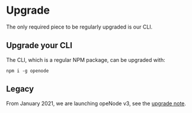 # Upgrade

The only required piece to be regularly upgraded is our CLI.


## Upgrade your CLI

The CLI, which is a regular NPM package, can be upgraded with:

    npm i -g openode

## Legacy

From January 2021, we are launching opeNode v3, see the [upgrade note](/docs/installation/legacy_upgrade.md).